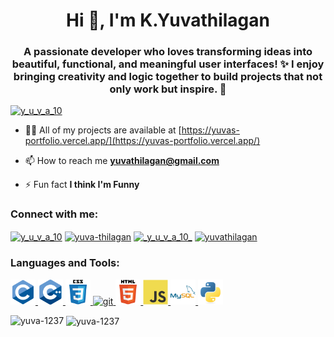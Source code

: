 <h1 align="center">Hi 👋, I'm K.Yuvathilagan</h1>
<h3 align="center">A passionate developer who loves transforming ideas into beautiful, functional, and meaningful user interfaces! ✨ I enjoy bringing creativity and logic together to build projects that not only work but inspire. 🎯</h3>

<p align="left"> <a href="https://twitter.com/y_u_v_a_10" target="blank"><img src="https://img.shields.io/twitter/follow/y_u_v_a_10?logo=twitter&style=for-the-badge" alt="y_u_v_a_10" /></a> </p>

- 👨‍💻 All of my projects are available at [https://yuvas-portfolio.vercel.app/](https://yuvas-portfolio.vercel.app/)

- 📫 How to reach me **yuvathilagan@gmail.com**

- ⚡ Fun fact **I think I'm Funny**

<h3 align="left">Connect with me:</h3>
<p align="left">
<a href="https://twitter.com/y_u_v_a_10" target="blank"><img align="center" src="https://raw.githubusercontent.com/rahuldkjain/github-profile-readme-generator/master/src/images/icons/Social/twitter.svg" alt="y_u_v_a_10" height="30" width="40" /></a>
<a href="https://www.linkedin.com/in/yuva-thilagan-806681308?utm_source=share&utm_campaign=share_via&utm_content=profile&utm_medium=android_app" target="blank"><img align="center" src="https://raw.githubusercontent.com/rahuldkjain/github-profile-readme-generator/master/src/images/icons/Social/linked-in-alt.svg" alt="yuva-thilagan" height="30" width="40" /></a>
<a href="https://instagram.com/_y_u_v_a_10_" target="blank"><img align="center" src="https://raw.githubusercontent.com/rahuldkjain/github-profile-readme-generator/master/src/images/icons/Social/instagram.svg" alt="_y_u_v_a_10_" height="30" width="40" /></a>
<a href="https://www.hackerrank.com/yuvathilagan" target="blank"><img align="center" src="https://raw.githubusercontent.com/rahuldkjain/github-profile-readme-generator/master/src/images/icons/Social/hackerrank.svg" alt="yuvathilagan" height="30" width="40" /></a>
</p>

<h3 align="left">Languages and Tools:</h3>
<p align="left"> <a href="https://www.cprogramming.com/" target="_blank" rel="noreferrer"> <img src="https://raw.githubusercontent.com/devicons/devicon/master/icons/c/c-original.svg" alt="c" width="40" height="40"/> </a> <a href="https://www.w3schools.com/cpp/" target="_blank" rel="noreferrer"> <img src="https://raw.githubusercontent.com/devicons/devicon/master/icons/cplusplus/cplusplus-original.svg" alt="cplusplus" width="40" height="40"/> </a> <a href="https://www.w3schools.com/css/" target="_blank" rel="noreferrer"> <img src="https://raw.githubusercontent.com/devicons/devicon/master/icons/css3/css3-original-wordmark.svg" alt="css3" width="40" height="40"/> </a> <a href="https://git-scm.com/" target="_blank" rel="noreferrer"> <img src="https://www.vectorlogo.zone/logos/git-scm/git-scm-icon.svg" alt="git" width="40" height="40"/> </a> <a href="https://www.w3.org/html/" target="_blank" rel="noreferrer"> <img src="https://raw.githubusercontent.com/devicons/devicon/master/icons/html5/html5-original-wordmark.svg" alt="html5" width="40" height="40"/> </a> <a href="https://developer.mozilla.org/en-US/docs/Web/JavaScript" target="_blank" rel="noreferrer"> <img src="https://raw.githubusercontent.com/devicons/devicon/master/icons/javascript/javascript-original.svg" alt="javascript" width="40" height="40"/> </a> <a href="https://www.mysql.com/" target="_blank" rel="noreferrer"> <img src="https://raw.githubusercontent.com/devicons/devicon/master/icons/mysql/mysql-original-wordmark.svg" alt="mysql" width="40" height="40"/> </a> <a href="https://www.python.org" target="_blank" rel="noreferrer"> <img src="https://raw.githubusercontent.com/devicons/devicon/master/icons/python/python-original.svg" alt="python" width="40" height="40"/> </a> </p>

<p><img align="left" src="https://github-readme-stats.vercel.app/api/top-langs?username=yuva-1237&show_icons=true&locale=en&layout=compact" alt="yuva-1237" /></p>

<p>&nbsp;<img align="center" src="https://github-readme-stats.vercel.app/api?username=yuva-1237&show_icons=true&locale=en" alt="yuva-1237" /></p>
